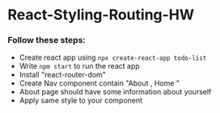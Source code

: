 # React-Styling-Routing-HW

### Follow these steps:
* Create react app using `npx create-react-app todo-list`
* Write `npm start` to run the react app
* Install "react-router-dom"
* Create Nav component contain "About , Home "
* About page should have some information about yourself
* Apply same style to your component
